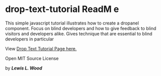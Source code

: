 # drop-text-tutorial ReadM e

This simple javascript tutorial illustrates how to create a dropanel component. Focus on blind developers and how to give feedback to blind visitors and developers alike.  Gives technique that are essential to blind developers in particular

View [Drop Text Tutorial Page here.](https://lewislwood.github.io/drop-text-tutorial)

Open MIT Source License

by *__Lewis L. Wood__*
